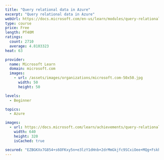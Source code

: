 ```yaml
---
title: "Query relational data in Azure"
excerpt: "Query relational data in Azure"
webUrl: https://docs.microsoft.com/en-us/learn/modules/query-relational-data/
type: course
price: Free
length: PT40M
ratings:
  count: 2710
  average: 4.8103323
heat: 63

provider:
  name: Microsoft Learn
  domain: microsoft.com
  images:
    - url: /assets/images/organizations/microsoft.com-50x50.jpg
      width: 50
      height: 50

levels:
  - Beginner

topics:
  - Azure

images:
  - url: https://docs.microsoft.com/learn/achievements/query-relational-data-azure-social.png
    width: 640
    height: 320
    isCached: true

secured: "EZBGKXx7G854+s6OFKxy5n+e3lzY1dHnb+2drMmGkjfc9SCxiOee+MQg+FskhbLny4k2BOeziWMTmAO0CCmZwEWliqeIm9ZAkLLWoZav0ocgQ0KDgWX4tgjRU6aOIwVWu0pU0KL/ZgfnjRvcbQPG8eNR/64Ww5NqQYBUDm0GikV/ivzWadThSA6EW90BJQnl9TDiXk3HNqHRCmQSH144aX9ZUFQUbuooWbwNxnxwqAIF5YpUkjBamw+ies/Jo2//NPjM3WVKUwLc92vUehsAEzY8P6xkvOy3Z5dEEX2j2yfpZ+QNV1wQpkHv4bpofSh+3g2rOgLWiANpiqWPO+9vjeEVLLnuTLsVKdHsZSdTwYd3F+O+qz/01a3FGJ7FDqWc6OczDK4I1z3RmCgbGvZ+r5R3+RoR6K3kvSzAIlIAGuI=;mea8rlkmfY2svv5Gh/lWxg=="
---
```


